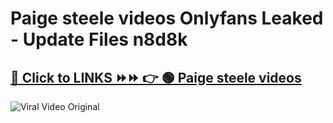 
 # Paige steele videos Onlyfans Leaked - Update Files n8d8k

## <h2><a href="https://clipsfans.com/Paige_steele_videos&ref=git">🔗 Click to LINKS ⏩⏩ 👉 🟢 Paige steele videos </a></h2>

<a href="https://clipsfans.com/Paige_steele_videos&ref=git" rel="nofollow" data-target="animated-image.originalLink"><img src="https://i.ibb.co.com/xMMVF88/686577567.gif" alt="Viral Video Original" style="max-width: 100%; display: inline-block;" data-target="animated-image.originalImage"></a>

